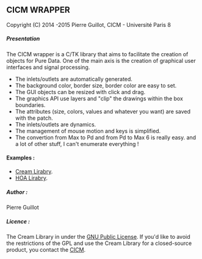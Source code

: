 ## CICM WRAPPER
<p>Copyright (C) 2014 -2015 Pierre Guillot, CICM - Université Paris 8</p>

##### Presentation

The CICM wrapper is a C/TK library that aims to facilitate the creation of objects for Pure Data. One of the main axis is the creation of graphical user interfaces and signal processing.

- The inlets/outlets are automatically generated.
- The background color, border size, border color are easy to set.
- The GUI objects can be resized with click and drag.
- The graphics API use layers and "clip" the drawings within the box boundaries.
- The attributes (size, colors, values and whatever you want) are saved with the patch.
- The inlets/outlets are dynamics.
- The management of mouse motion and keys is simplified.
- The convertion from Max to Pd and from Pd to Max 6 is really easy.
and a lot of other stuff, I can't enumerate everything !

#### Examples :

- <a title="Cream Lirabry" href="https://github.com/CICM/CreamLibrary" target="_blank"> Cream Lirabry</a>.
- <a title="HOA Lirabry" href="https://github.com/CICM/HoaLibrary" target="_blank"> HOA Lirabry</a>.

##### Author :

Pierre Guillot

##### Licence : 

The Cream Library in under the <a title="GNU" href="http://www.gnu.org/copyleft/gpl.html" target="_blank">GNU Public License</a>. If you'd like to avoid the restrictions of the GPL and use the Cream Library for a closed-source product, you contact the <a title="CICM" href="http://cicm.mshparisnord.org/" target="_blank">CICM</a>.



